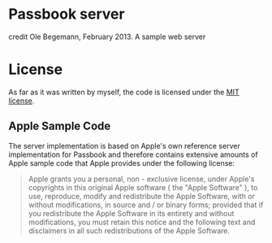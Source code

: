# Passbook server

credit Ole Begemann, February 2013.
A sample web server
# License
As far as it was written by myself, the code is licensed under the [MIT license](http://opensource.org/licenses/MIT).

## Apple Sample Code

The server implementation is based on Apple's own reference server implementation for Passbook and therefore contains extensive amounts of Apple sample code that Apple provides under the following license:

> Apple grants you a personal, non - exclusive license, under Apple's copyrights in this original Apple software ( the "Apple Software" ), to use, reproduce, modify and redistribute the Apple Software, with or without modifications, in source and / or binary forms; provided that if you redistribute the Apple Software in its entirety and without modifications, you must retain this notice and the following text and disclaimers in all such redistributions of the Apple Software.

